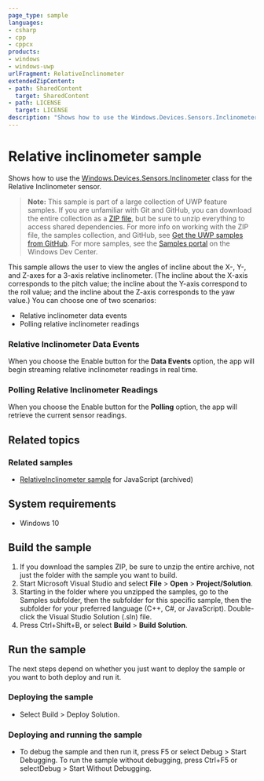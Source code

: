 ```yaml
---
page_type: sample
languages:
- csharp
- cpp
- cppcx
products:
- windows
- windows-uwp
urlFragment: RelativeInclinometer
extendedZipContent:
- path: SharedContent
  target: SharedContent
- path: LICENSE
  target: LICENSE
description: "Shows how to use the Windows.Devices.Sensors.Inclinometer class for the Relative Inclinometer sensor."
---
```


<!---
  category: DevicesSensorsAndPower
  samplefwlink: http://go.microsoft.com/fwlink/p/?LinkId=620591
--->

# Relative inclinometer sample

Shows how to use the [Windows.Devices.Sensors.Inclinometer](https://msdn.microsoft.com/library/windows/apps/windows.devices.sensors.inclinometer.aspx) 
class for the Relative Inclinometer sensor.

> **Note:** This sample is part of a large collection of UWP feature samples. 
> If you are unfamiliar with Git and GitHub, you can download the entire collection as a 
> [ZIP file](https://github.com/Microsoft/Windows-universal-samples/archive/master.zip), but be 
> sure to unzip everything to access shared dependencies. For more info on working with the ZIP file, 
> the samples collection, and GitHub, see [Get the UWP samples from GitHub](https://aka.ms/ovu2uq). 
> For more samples, see the [Samples portal](https://aka.ms/winsamples) on the Windows Dev Center. 

This sample allows the user to view the angles of incline about the X-, Y-, and Z-axes for a 3-axis relative inclinometer. 
(The incline about the X-axis corresponds to the pitch value; the incline about the Y-axis correspond to the roll value; 
and the incline about the Z-axis corresponds to the yaw value.) You can choose one of two scenarios:

-   Relative inclinometer data events
-   Polling relative inclinometer readings

### Relative Inclinometer Data Events

When you choose the Enable button for the **Data Events** option, the app will begin streaming relative inclinometer readings in real time.

### Polling Relative Inclinometer Readings

When you choose the Enable button for the **Polling** option, the app will retrieve the current sensor readings.

## Related topics

### Related samples

* [RelativeInclinometer sample](/archived/RelativeInclinometer/) for JavaScript (archived)

## System requirements

* Windows 10

## Build the sample

1. If you download the samples ZIP, be sure to unzip the entire archive, not just the folder with the sample you want to build. 
2. Start Microsoft Visual Studio and select **File** \> **Open** \> **Project/Solution**.
3. Starting in the folder where you unzipped the samples, go to the Samples subfolder, then the subfolder for this specific sample, then the subfolder for your preferred language (C++, C#, or JavaScript). Double-click the Visual Studio Solution (.sln) file.
4. Press Ctrl+Shift+B, or select **Build** \> **Build Solution**.

## Run the sample

The next steps depend on whether you just want to deploy the sample or you want to both deploy and run it.

### Deploying the sample

- Select Build > Deploy Solution. 

### Deploying and running the sample

- To debug the sample and then run it, press F5 or select Debug >  Start Debugging. To run the sample without debugging, press Ctrl+F5 or selectDebug > Start Without Debugging. 
